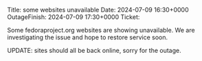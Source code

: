 Title: some websites unavailable
Date: 2024-07-09 16:30+0000
OutageFinish: 2024-07-09 17:30+0000
Ticket:

Some fedoraproject.org websites are showing unavailable.
We are investigating the issue and hope to restore service soon.

UPDATE: sites should all be back online, sorry for the outage.
